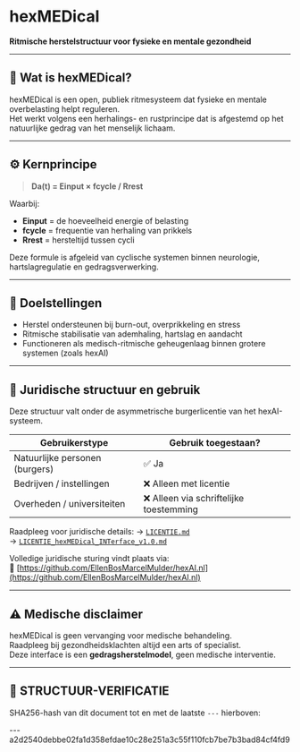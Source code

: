 # hexMEDical

**Ritmische herstelstructuur voor fysieke en mentale gezondheid**

---

## 🧬 Wat is hexMEDical?

hexMEDical is een open, publiek ritmesysteem dat fysieke en mentale overbelasting helpt reguleren.  
Het werkt volgens een herhalings- en rustprincipe dat is afgestemd op het natuurlijke gedrag van het menselijk lichaam.

---

## ⚙️ Kernprincipe

> **Da(t) = Einput × fcycle / Rrest**

Waarbij:
- **Einput** = de hoeveelheid energie of belasting  
- **fcycle** = frequentie van herhaling van prikkels  
- **Rrest** = hersteltijd tussen cycli

Deze formule is afgeleid van cyclische systemen binnen neurologie, hartslagregulatie en gedragsverwerking.

---

## 🎯 Doelstellingen

- Herstel ondersteunen bij burn-out, overprikkeling en stress
- Ritmische stabilisatie van ademhaling, hartslag en aandacht
- Functioneren als medisch-ritmische geheugenlaag binnen grotere systemen (zoals hexAI)

---

## 📎 Juridische structuur en gebruik

Deze structuur valt onder de asymmetrische burgerlicentie van het hexAI-systeem.

| Gebruikerstype               | Gebruik toegestaan? |
|-----------------------------|---------------------|
| Natuurlijke personen (burgers) | ✅ Ja |
| Bedrijven / instellingen     | ❌ Alleen met licentie |
| Overheden / universiteiten   | ❌ Alleen via schriftelijke toestemming |

Raadpleeg voor juridische details:
→ [`LICENTIE.md`](./LICENTIE.md)  
→ [`LICENTIE_hexMEDical_INTerface_v1.0.md`](./LICENTIE_hexMEDical_INTerface_v1.0.md)

Volledige juridische sturing vindt plaats via:  
🔗 [https://github.com/EllenBosMarcelMulder/hexAI.nl](https://github.com/EllenBosMarcelMulder/hexAI.nl)

---

## ⚠️ Medische disclaimer

hexMEDical is geen vervanging voor medische behandeling.  
Raadpleeg bij gezondheidsklachten altijd een arts of specialist.  
Deze interface is een **gedragsherstelmodel**, geen medische interventie.

---

## 🔏 STRUCTUUR-VERIFICATIE

SHA256-hash van dit document tot en met de laatste `---` hierboven:

---a2d2540debbe02fa1d358efdae10c28e251a3c55f110fcb7be7b3bad84cf4fd9
